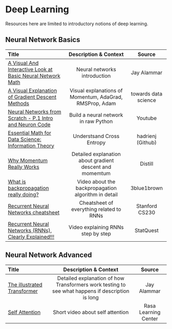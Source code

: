 # Deep Learning

Resources here are limited to introductory notions of deep learning.

## Neural Network Basics

Title | Description & Context | Source
:-- | :--: | :--:
[A Visual And Interactive Look at Basic Neural Network Math](https://jalammar.github.io/feedforward-neural-networks-visual-interactive/) | Neural networks introduction | Jay Alammar
[A Visual Explanation of Gradient Descent Methods](https://towardsdatascience.com/a-visual-explanation-of-gradient-descent-methods-momentum-adagrad-rmsprop-adam-f898b102325c) | Visual explanations of Momentum, AdaGrad, RMSProp, Adam | towards data science
[Neural Networks from Scratch - P.1 Intro and Neuron Code](https://www.youtube.com/watch?v=Wo5dMEP_BbI) | Build a neural network in raw Python | Youtube
[Essential Math for Data Science: Information Theory](https://hadrienj.github.io/posts/Essential-Math-information_theory/) | Understsand Cross Entropy | hadrienj (Github)
[Why Momentum Really Works](https://distill.pub/2017/momentum/) | Detailed explanation about gradient descent and momemtum | Distill
[What is backpropagation really doing?](https://www.youtube.com/watch?v=Ilg3gGewQ5U) | Video about the backpropagation algorithm in detail | 3blue1brown
[Recurrent Neural Networks cheatsheet](https://stanford.edu/~shervine/teaching/cs-230/cheatsheet-recurrent-neural-networks) | Cheatsheet of everything related to RNNs | Stanford CS230
[Recurrent Neural Networks (RNNs), Clearly Explained!!!](https://www.youtube.com/watch?v=AsNTP8Kwu80) | Video explaining RNNs step by step | StatQuest

## Neural Network Advanced

Title | Description & Context | Source
:-- | :--: | :--:
[The illustrated Transformer](https://jalammar.github.io/illustrated-transformer/) | Detailed explanation of how Transformers work testing to see what happens if description is long | Jay Alammar
[Self Attention](https://learning.rasa.com/transformers/self-attention/) | Short video about self attention | Rasa Learning Center 

